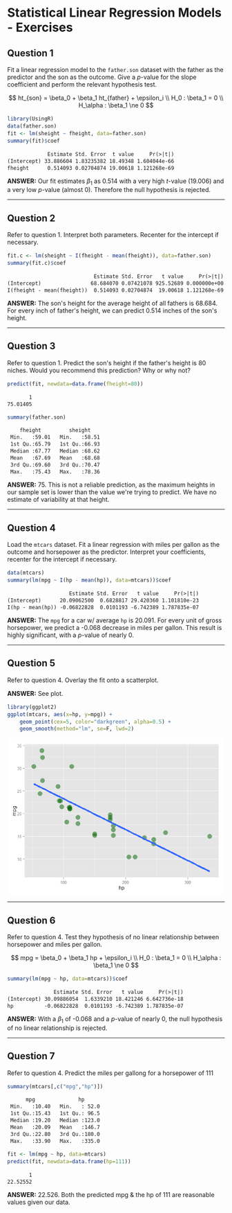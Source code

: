 # Statistical Linear Regression Models - Exercises



## Question 1

Fit a linear regression model to the `father.son` dataset with the father as the predictor and the son as the outcome. Give a $p$-value for the slope coefficient and perform the relevant hypothesis test.

$$
ht_{son} = \beta_0 + \beta_1 ht_{father} + \epsilon_i \\
H_0 : \beta_1 = 0 \\
H_\alpha : \beta_1 \ne 0
$$


```r
library(UsingR)
data(father.son)
fit <- lm(sheight ~ fheight, data=father.son)
summary(fit)$coef
```

```
             Estimate Std. Error  t value     Pr(>|t|)
(Intercept) 33.886604 1.83235382 18.49348 1.604044e-66
fheight      0.514093 0.02704874 19.00618 1.121268e-69
```

**ANSWER:** Our fit estimates $\beta_1$ as 0.514 with a very high $t$-value (19.006) and a very low $p$-value (almost 0). Therefore the null hypothesis is rejected.

---

## Question 2

Refer to question 1. Interpret both parameters. Recenter for the intercept if necessary.


```r
fit.c <- lm(sheight ~ I(fheight - mean(fheight)), data=father.son)
summary(fit.c)$coef
```

```
                            Estimate Std. Error   t value     Pr(>|t|)
(Intercept)                68.684070 0.07421078 925.52689 0.000000e+00
I(fheight - mean(fheight))  0.514093 0.02704874  19.00618 1.121268e-69
```

**ANSWER:** The son's height for the average height of all fathers is 68.684. For every inch of father's height, we can predict 0.514 inches of the son's height.

---

## Question 3

Refer to question 1. Predict the son's height if the father's height is 80 niches. Would you recommend this prediction? Why or why not?


```r
predict(fit, newdata=data.frame(fheight=80))
```

```
       1 
75.01405 
```

```r
summary(father.son)
```

```
    fheight         sheight     
 Min.   :59.01   Min.   :58.51  
 1st Qu.:65.79   1st Qu.:66.93  
 Median :67.77   Median :68.62  
 Mean   :67.69   Mean   :68.68  
 3rd Qu.:69.60   3rd Qu.:70.47  
 Max.   :75.43   Max.   :78.36  
```

**ANSWER:** 75. This is not a reliable prediction, as the maximum heights in our sample set is lower than the value we're trying to predict. We have no estimate of variability at that height.

---

## Question 4

Load the `mtcars` dataset. Fit a linear regression with miles per gallon as the outcome and horsepower as the predictor. Interpret your coefficients, recenter for the intercept if necessary.


```r
data(mtcars)
summary(lm(mpg ~ I(hp - mean(hp)), data=mtcars))$coef
```

```
                    Estimate Std. Error   t value     Pr(>|t|)
(Intercept)      20.09062500  0.6828817 29.420360 1.101810e-23
I(hp - mean(hp)) -0.06822828  0.0101193 -6.742389 1.787835e-07
```

**ANSWER:** The `mpg` for a car w/ average `hp` is 20.091. For every unit of gross horsepower, we predict a -0.068 decrease in miles per gallon. This result is highly significant, with a $p$-value of nearly 0.

---

## Question 5

Refer to question 4. Overlay the fit onto a scatterplot.

**ANSWER:** See plot.


```r
library(ggplot2)
ggplot(mtcars, aes(x=hp, y=mpg)) +
    geom_point(cex=5, color="darkgreen", alpha=0.5) +
    geom_smooth(method="lm", se=F, lwd=2)
```

<div class="rimage center"><img src="fig/Q5Ans-1.png" title="" alt="" class="plot" /></div>

---

## Question 6

Refer to question 4. Test they hypothesis of no linear relationship between horsepower and miles per gallon.

$$
mpg = \beta_0 + \beta_1 hp + \epsilon_i \\
H_0 : \beta_1 = 0 \\
H_\alpha : \beta_1 \ne 0
$$


```r
summary(lm(mpg ~ hp, data=mtcars))$coef
```

```
               Estimate Std. Error   t value     Pr(>|t|)
(Intercept) 30.09886054  1.6339210 18.421246 6.642736e-18
hp          -0.06822828  0.0101193 -6.742389 1.787835e-07
```

**ANSWER:** With a $\beta_1$ of -0.068 and a $p$-value of nearly 0, the null hypothesis of no linear relationship is rejected.

---

## Question 7

Refer to question 4. Predict the miles per gallong for a horsepower of 111


```r
summary(mtcars[,c("mpg","hp")])
```

```
      mpg              hp       
 Min.   :10.40   Min.   : 52.0  
 1st Qu.:15.43   1st Qu.: 96.5  
 Median :19.20   Median :123.0  
 Mean   :20.09   Mean   :146.7  
 3rd Qu.:22.80   3rd Qu.:180.0  
 Max.   :33.90   Max.   :335.0  
```

```r
fit <- lm(mpg ~ hp, data=mtcars)
predict(fit, newdata=data.frame(hp=111))
```

```
       1 
22.52552 
```

**ANSWER:** 22.526. Both the predicted mpg & the hp of 111 are reasonable values given our data.
